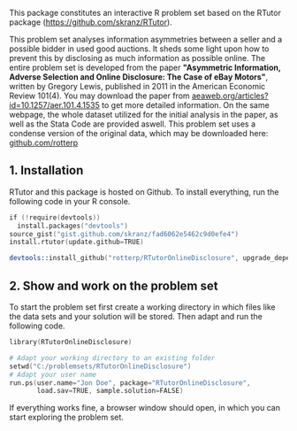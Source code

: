 This package constitutes an interactive R problem set based on the RTutor package (https://github.com/skranz/RTutor).

This problem set analyses information asymmetries between a seller and a possible bidder in used good auctions. It sheds some light upon how to prevent this by disclosing as much information as possible online. The entire problem set is developed from the paper **"Asymmetric Information, Adverse Selection and Online Disclosure:
The Case of eBay Motors"**, written by Gregory Lewis, published in 2011 in the American Economic Review 101(4). You may download the paper from <a href="https://www.aeaweb.org/articles?id=10.1257/aer.101.4.1535" target = "_blank"> aeaweb.org/articles?id=10.1257/aer.101.4.1535</a> to get more detailed information. On the same webpage, the whole dataset utilized for the initial analysis in the paper, as well as the Stata Code are provided aswell. This problem set uses a condense version of the original data, which may be downloaded here: <a href="www.https://github.com/rotterp" target = "_blank"> github.com/rotterp </a>


## 1. Installation

RTutor and this package is hosted on Github. To install everything, run the following code in your R console.
```s
if (!require(devtools))
  install.packages("devtools")
source_gist("gist.github.com/skranz/fad6062e5462c9d0efe4")
install.rtutor(update.github=TRUE)

devtools::install_github("rotterp/RTutorOnlineDisclosure", upgrade_dependencies=FALSE)
```

## 2. Show and work on the problem set
To start the problem set first create a working directory in which files like the data sets and your solution will be stored. Then adapt and run the following code.
```s
library(RTutorOnlineDisclosure)

# Adapt your working directory to an existing folder
setwd("C:/problemsets/RTutorOnlineDisclosure")
# Adapt your user name
run.ps(user.name="Jon Doe", package="RTutorOnlineDisclosure",
       load.sav=TRUE, sample.solution=FALSE)
```
If everything works fine, a browser window should open, in which you can start exploring the problem set.
